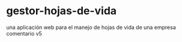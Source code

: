 # gestor-hojas-de-vida
una aplicación web para el manejo de hojas de vida de una empresa comentario v5
